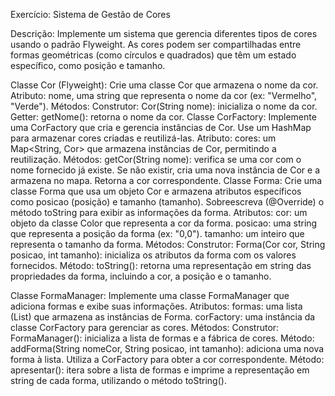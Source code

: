 Exercício: Sistema de Gestão de Cores

Descrição: Implemente um sistema que gerencia diferentes tipos de cores usando o padrão Flyweight. As cores podem ser compartilhadas entre formas geométricas (como círculos e quadrados) que têm um estado específico, como posição e tamanho.

Classe Cor (Flyweight):
Crie uma classe Cor que armazena o nome da cor.
Atributo: nome, uma string que representa o nome da cor (ex: "Vermelho", "Verde").
Métodos:
Construtor: Cor(String nome): inicializa o nome da cor.
Getter: getNome(): retorna o nome da cor.
Classe CorFactory:
Implemente uma CorFactory que cria e gerencia instâncias de Cor. Use um HashMap para armazenar cores criadas e reutilizá-las.
Atributo: cores: um Map<String, Cor> que armazena instâncias de Cor, permitindo a reutilização.
Métodos: getCor(String nome): verifica se uma cor com o nome fornecido já existe. Se não existir, cria uma nova instância de Cor e a armazena no mapa. Retorna a cor correspondente.
Classe Forma:
Crie uma classe Forma que usa um objeto Cor e armazena atributos específicos como posicao (posição) e tamanho (tamanho).
Sobreescreva (@Override) o método toString para exibir as informações da forma.
Atributos:
cor: um objeto da classe Color que representa a cor da forma.
posicao: uma string que representa a posição da forma (ex: "0,0").
tamanho: um inteiro que representa o tamanho da forma.
Métodos:
Construtor: Forma(Cor cor, String posicao, int tamanho): inicializa os atributos da forma com os valores fornecidos.
Método: toString(): retorna uma representação em string das propriedades da forma, incluindo a cor, a posição e o tamanho.

Classe FormaManager:
Implemente uma classe FormaManager que adiciona formas e exibe suas informações.
Atributos:
formas: uma lista (List<Forma>) que armazena as instâncias de Forma.
corFactory: uma instância da classe CorFactory para gerenciar as cores.
Métodos:
Construtor:
FormaManager(): inicializa a lista de formas e a fábrica de cores.
Método:
addForma(String nomeCor, String posicao, int tamanho): adiciona uma nova forma à lista. Utiliza a CorFactory para obter a cor correspondente.
Método:
apresentar(): itera sobre a lista de formas e imprime a representação em string de cada forma, utilizando o método toString().
